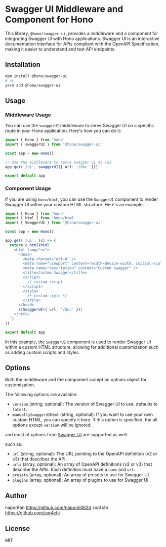 # Swagger UI Middleware and Component for Hono

This library, `@hono/swagger-ui`, provides a middleware and a component for integrating Swagger UI with Hono applications. Swagger UI is an interactive documentation interface for APIs compliant with the OpenAPI Specification, making it easier to understand and test API endpoints.

## Installation

```bash
npm install @hono/swagger-ui
# or
yarn add @hono/swagger-ui
```

## Usage

### Middleware Usage

You can use the `swaggerUI` middleware to serve Swagger UI on a specific route in your Hono application. Here's how you can do it:

```ts
import { Hono } from 'hono'
import { swaggerUI } from '@hono/swagger-ui'

const app = new Hono()

// Use the middleware to serve Swagger UI at /ui
app.get('/ui', swaggerUI({ url: '/doc' }))

export default app
```

### Component Usage

If you are using `hono/html`, you can use the `SwaggerUI` component to render Swagger UI within your custom HTML structure. Here's an example:

```ts
import { Hono } from 'hono'
import { html } from 'hono/html'
import { SwaggerUI } from '@hono/swagger-ui'

const app = new Hono()

app.get('/ui', (c) => {
  return c.html(html`
    <html lang="en">
      <head>
        <meta charset="utf-8" />
        <meta name="viewport" content="width=device-width, initial-scale=1" />
        <meta name="description" content="Custom Swagger" />
        <title>Custom Swagger</title>
        <script>
          // custom script
        </script>
        <style>
          /* custom style */
        </style>
      </head>
      ${SwaggerUI({ url: '/doc' })}
    </html>
  `)
})

export default app
```

In this example, the `SwaggerUI` component is used to render Swagger UI within a custom HTML structure, allowing for additional customization such as adding custom scripts and styles.

## Options

Both the middleware and the component accept an options object for customization.

The following options are available:

- `version` (string, optional): The version of Swagger UI to use, defaults to `latest`.
- `manuallySwaggerUIHtml` (string, optional): If you want to use your own custom HTML, you can specify it here. If this option is specified, the all options except `version` will be ignored.

and most of options from [Swagger UI](
  https://swagger.io/docs/open-source-tools/swagger-ui/usage/configuration/
) are supported as well.

such as:
- `url` (string, optional): The URL pointing to the OpenAPI definition (v2 or v3) that describes the API.
- `urls` (array, optional): An array of OpenAPI definitions (v2 or v3) that describe the APIs. Each definition must have a `name` and `url`.
- `presets` (array, optional): An array of presets to use for Swagger UI.
- `plugins` (array, optional): An array of plugins to use for Swagger UI.

## Author

naporitan <https://github.com/naporin0624>
sor4chi <https://github.com/sor4chi>

## License

MIT
